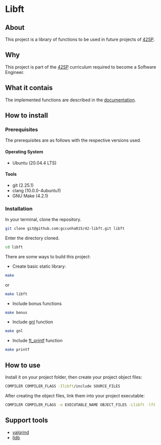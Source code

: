 [42SP]: https://www.42sp.org.br/
[documentation]: https://github.com/gccunha015/42-libft/wiki
[valgrind]: https://valgrind.org/
[lldb]: https://lldb.llvm.org/
[gnl]: https://github.com/gccunha015/42-get_next_line
[ft_printf]: https://github.com/gccunha015/42-ft_printf

# Libft
## About
This project is a library of functions to be used in future projects of [42SP].

## Why
This project is part of the [42SP] curriculum required to become a Software Engineer. 

## What it contais
The implemented functions are described in the [documentation].

## How to install
### Prerequisites
The prerequisites are as follows with the respective versions used.

#### Operating System
- Ubuntu (20.04.4 LTS)

#### Tools
- git (2.25.1)
- clang (10.0.0-4ubuntu1)
- GNU Make (4.2.1)

### Installation
In your terminal, clone the repository.
```bash
git clone git@github.com:gccunha015/42-libft.git libft
```
Enter the directory cloned.
```bash
cd libft
```
There are some ways to build this project:
- Create basic static library:
```bash
make
```
or
```bash
make libft
```
- Include bonus functions
```bash
make bonus
```
- Include [gnl] function
```bash
make gnl
```
- Include [ft_printf] function
```bash
make printf
```

## How to use
Install it on your project folder, then create your project object files:
```bash
COMPILER COMPILER_FLAGS -Ilibft/include SOURCE_FILES
```
After creating the object files, link them into your project executable:
```bash
COMPILER COMPILER_FLAGS -o EXECUTABLE_NAME OBJECT_FILES -Llibft -lft
```

## Support tools
- [valgrind]
- [lldb]
